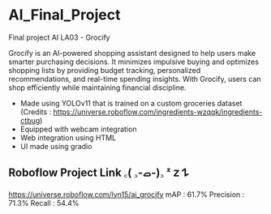 # AI_Final_Project
Final project AI LA03 - Grocify

Grocify is an AI-powered shopping assistant designed to help users make smarter purchasing decisions. It minimizes impulsive buying and optimizes shopping lists by providing budget tracking, personalized recommendations, and real-time spending insights. With Grocify, users can shop efficiently while maintaining financial discipline.

- Made using YOLOv11 that is trained on a custom groceries dataset (Credits : https://universe.roboflow.com/ingredients-wzqqk/ingredients-ctbug)
- Equipped with webcam integration
- Web integration using HTML
- UI made using gradio


## Roboflow Project Link ‎꜀( ꜆-ࡇ-)꜆ ᶻ 𝗓 𐰁 
https://universe.roboflow.com/lyn15/ai_grocify
mAP : 61.7%
Precision : 71.3%
Recall : 54.4%
